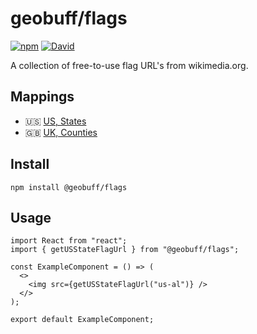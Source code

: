 # geobuff/flags
[![npm](https://img.shields.io/npm/v/@geobuff/flags)](https://www.npmjs.com/package/@geobuff/flags)
[![David](https://img.shields.io/david/geobuff/flags)](https://david-dm.org/geobuff/flags)

A collection of free-to-use flag URL's from wikimedia.org.

## Mappings
- 🇺🇸 [US, States](https://github.com/geobuff/flags/blob/main/index.js#L48)
- 🇬🇧 [UK, Counties](https://github.com/geobuff/flags/blob/main/index.js#L3)

## Install
```
npm install @geobuff/flags
```

## Usage
```
import React from "react";
import { getUSStateFlagUrl } from "@geobuff/flags";

const ExampleComponent = () => (
  <>
    <img src={getUSStateFlagUrl("us-al")} />
  </>
);

export default ExampleComponent;
```
